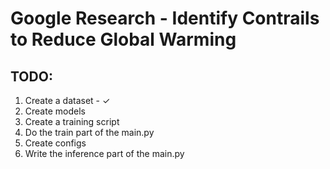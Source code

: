 # Google Research - Identify Contrails to Reduce Global Warming

## TODO:
1. Create a dataset - ✓
2. Create models
3. Create a training script
4. Do the train part of the main.py
5. Create configs
5. Write the inference part of the main.py